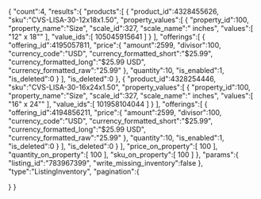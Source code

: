 {
   "count":4,
   "results":{
      "products":[
         {
            "product_id":4328455626,
            "sku":"CVS-LISA-30-12x18x1.50",
            "property_values":[
               {
                  "property_id":100,
                  "property_name":"Size",
                  "scale_id":327,
                  "scale_name":" inches",
                  "values":[
                     "12&quot; x 18&quot;"
                  ],
                  "value_ids":[
                     105045915641
                  ]
               }
            ],
            "offerings":[
               {
                  "offering_id":4195057811,
                  "price":{
                     "amount":2599,
                     "divisor":100,
                     "currency_code":"USD",
                     "currency_formatted_short":"$25.99",
                     "currency_formatted_long":"$25.99 USD",
                     "currency_formatted_raw":"25.99"
                  },
                  "quantity":10,
                  "is_enabled":1,
                  "is_deleted":0
               }
            ],
            "is_deleted":0
         },
         {
            "product_id":4328254446,
            "sku":"CVS-LISA-30-16x24x1.50",
            "property_values":[
               {
                  "property_id":100,
                  "property_name":"Size",
                  "scale_id":327,
                  "scale_name":" inches",
                  "values":[
                     "16&quot; x 24&quot;"
                  ],
                  "value_ids":[
                     101958104044
                  ]
               }
            ],
            "offerings":[
               {
                  "offering_id":4194856211,
                  "price":{
                     "amount":2599,
                     "divisor":100,
                     "currency_code":"USD",
                     "currency_formatted_short":"$25.99",
                     "currency_formatted_long":"$25.99 USD",
                     "currency_formatted_raw":"25.99"
                  },
                  "quantity":10,
                  "is_enabled":1,
                  "is_deleted":0
               }
            ],
            "is_deleted":0
         }
      ],
      "price_on_property":[
         100
      ],
      "quantity_on_property":[
         100
      ],
      "sku_on_property":[
         100
      ]
   },
   "params":{
      "listing_id":"783967399",
      "write_missing_inventory":false
   },
   "type":"ListingInventory",
   "pagination":{

   }
}